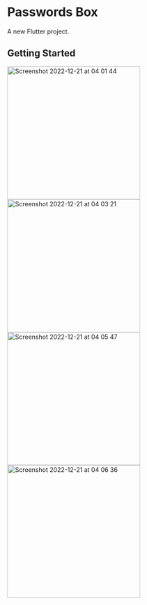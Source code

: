# Passwords Box

A new Flutter project.

## Getting Started


<img width="305" alt="Screenshot 2022-12-21 at 04 01 44" src="https://user-images.githubusercontent.com/32681497/208811499-788dc85f-a18c-4cae-acf7-45bf4909b217.png">
<img width="305" alt="Screenshot 2022-12-21 at 04 03 21" src="https://user-images.githubusercontent.com/32681497/208811504-8a5b51c5-ba7e-426a-a4d0-5beba77bae9b.png">
<img width="305" alt="Screenshot 2022-12-21 at 04 05 47" src="https://user-images.githubusercontent.com/32681497/208811515-a67af828-a6c4-4ffc-9fd3-79908ca0c645.png">
<img width="305" alt="Screenshot 2022-12-21 at 04 06 36" src="https://user-images.githubusercontent.com/32681497/208811522-3d47d8cd-b911-4a16-a23f-49bc6c194f34.png">





